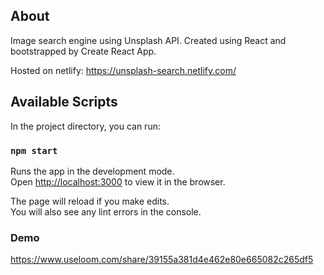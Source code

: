 ## About
Image search engine using Unsplash API. Created using React and bootstrapped by Create React App.

Hosted on netlify:
https://unsplash-search.netlify.com/

## Available Scripts

In the project directory, you can run:

### `npm start`

Runs the app in the development mode.<br>
Open [http://localhost:3000](http://localhost:3000) to view it in the browser.

The page will reload if you make edits.<br>
You will also see any lint errors in the console.

### Demo
https://www.useloom.com/share/39155a381d4e462e80e665082c265df5

